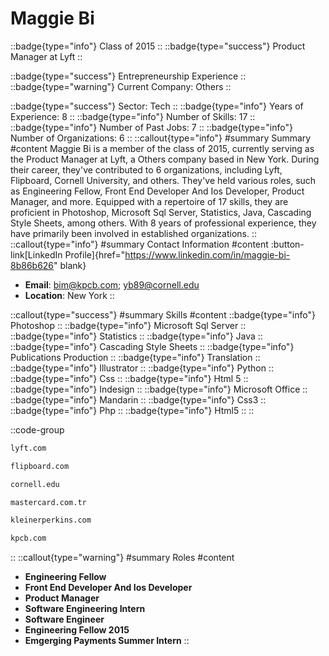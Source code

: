 # Maggie Bi
::badge{type="info"}
Class of 2015
::
::badge{type="success"}
Product Manager at Lyft
::

::badge{type="success"}
Entrepreneurship Experience
::
::badge{type="warning"}
Current Company: Others
::

::badge{type="success"}
Sector: Tech
::
::badge{type="info"}
Years of Experience: 8
::
::badge{type="info"}
Number of Skills: 17
::
::badge{type="info"}
Number of Past Jobs: 7
::
::badge{type="info"}
Number of Organizations: 6
::
::callout{type="info"}
#summary
Summary
#content
Maggie Bi is a member of the class of 2015, currently serving as the Product Manager at Lyft, a Others company based in New York. During their career, they've contributed to 6 organizations, including Lyft, Flipboard, Cornell University, and others. They've held various roles, such as Engineering Fellow, Front End Developer And Ios Developer, Product Manager, and more. Equipped with a repertoire of 17 skills, they are proficient in Photoshop, Microsoft Sql Server, Statistics, Java, Cascading Style Sheets, among others.  With 8 years of professional experience, they have primarily been involved in established organizations.
::
::callout{type="info"}
#summary
Contact Information
#content
:button-link[LinkedIn Profile]{href="https://www.linkedin.com/in/maggie-bi-8b86b626" blank}
- **Email**: bim@kpcb.com; yb89@cornell.edu
- **Location**: New York
::

::callout{type="success"}
#summary
Skills
#content
::badge{type="info"}
Photoshop
::
::badge{type="info"}
Microsoft Sql Server
::
::badge{type="info"}
Statistics
::
::badge{type="info"}
Java
::
::badge{type="info"}
Cascading Style Sheets
::
::badge{type="info"}
Publications Production
::
::badge{type="info"}
Translation
::
::badge{type="info"}
Illustrator
::
::badge{type="info"}
Python
::
::badge{type="info"}
Css
::
::badge{type="info"}
Html 5
::
::badge{type="info"}
Indesign
::
::badge{type="info"}
Microsoft Office
::
::badge{type="info"}
Mandarin
::
::badge{type="info"}
Css3
::
::badge{type="info"}
Php
::
::badge{type="info"}
Html5
::
::

::code-group
```bash [Lyft]
lyft.com
```
```bash [Flipboard]
flipboard.com
```
```bash [Cornell University]
cornell.edu
```
```bash [Mastercard Türkiye]
mastercard.com.tr
```
```bash [Kleiner Perkins]
kleinerperkins.com
```
```bash [Kleiner Perkins Caufield & Byers]
kpcb.com
```
::
::callout{type="warning"}
#summary
Roles
#content
- **Engineering Fellow**
- **Front End Developer And Ios Developer**
- **Product Manager**
- **Software Engineering Intern**
- **Software Engineer**
- **Engineering Fellow 2015**
- **Emgerging Payments Summer Intern**
::

